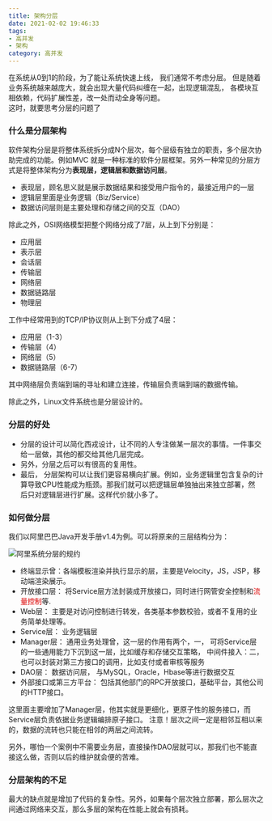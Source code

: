 ```yaml
---
title: 架构分层
date: 2021-02-02 19:46:33
tags:
- 高并发
- 架构
category: 高并发
---
```


在系统从0到1的阶段，为了能让系统快速上线， 我们通常不考虑分层。 但是随着业务系统越来越庞大，就会出现大量代码纠缠在一起，出现逻辑混乱，
各模块互相依赖，代码扩展性差，改一处而动全身等问题。
<br/>
这时，就要思考分层的问题了

### 什么是分层架构

软件架构分层是将整体系统拆分成N个层次，每个层级有独立的职责，多个层次协助完成的功能。例如MVC
就是一种标准的软件分层框架。另外一种常见的分层方式是将整体架构分为<strong>表现层，逻辑层和数据访问层</strong>。

+ 表现层，顾名思义就是展示数据结果和接受用户指令的，最接近用户的一层
+ 逻辑层里面是业务逻辑（Biz/Service）
+ 数据访问层则是主要处理和存储之间的交互（DAO）

除此之外，OSI网络模型把整个网络分成了7层，从上到下分别是：
+ 应用层
+ 表示层
+ 会话层
+ 传输层
+ 网络层
+ 数据链路层
+ 物理层

工作中经常用到的TCP/IP协议则从上到下分成了4层：
+ 应用层（1-3）
+ 传输层（4）
+ 网络层（5）
+ 数据链路层（6-7）

其中网络层负责端到端的寻址和建立连接，传输层负责端到端的数据传输。

除此之外，Linux文件系统也是分层设计的。

### 分层的好处
+ 分层的设计可以简化西戎设计，让不同的人专注做某一层次的事情。一件事交给一层做，其他的都交给其他几层完成。
+ 另外，分层之后可以有很高的复用性。
+ 最后， 分层架构可以让我们更容易横向扩展。例如，业务逻辑里包含复杂的计算导致CPU性能成为瓶颈。那我们就可以把逻辑层单独抽出来独立部署，然
  后只对逻辑层进行扩展。这样代价就小多了。
  
### 如何做分层
我们以阿里巴巴Java开发手册v1.4为例。可以将原来的三层结构分为：

![阿里系统分层的规约](http://m.qpic.cn/psc?/V51lIF8R3HS9sa4GVlzK1thDGf39F65U/45NBuzDIW489QBoVep5mcfVIou1pXmXE3kaaVitURi7uaHYP6gqgzabWcfOV3tKohPuAAKQtB0h1fyjqnPO6cDUTL.Z6NWTIVpLNt.9XO4M!/b&bo=dgSQAwAAAAADJ.M!&rf=viewer_4
"阿里系统分层的规约")


+ 终端显示曾：各端模板渲染并执行显示的层，主要是Velocity，JS，JSP，移动端渲染展示。
+ 开放接口层： 将Service层方法封装成开放接口，同时进行网管安全控制和<font color="dd0000">流量控制</font>等.
+ Web层： 主要是对访问控制进行转发，各类基本参数校验，或者不复用的业务简单处理等。
+ Service层： 业务逻辑层
+ Manager层： 通用业务处理曾，这一层的作用有两个，一， 可将Service层的一些通用能力下沉到这一层，比如缓存和存储交互策略，
中间件接入：二， 也可以封装对第三方接口的调用，比如支付或者审核等服务
+ DAO层： 数据访问层， 与MySQL，Oracle，Hbase等进行数据交互
+ 外部接口或第三方平台： 包括其他部门的RPC开放接口，基础平台，其他公司的HTTP接口。

这里面主要增加了Manager层，他其实就是更细化，更原子性的服务接口，而Service层负责依据业务逻辑编排原子接口。
注意！层次之间一定是相邻互相以来的，数据的流转也只能在相邻的两层之间流转。

另外，哪怕一个案例中不需要业务层，直接操作DAO层就可以，那我们也不能直接这么做，否则以后的维护就会便的苦难。

### 分层架构的不足
最大的缺点就是增加了代码的复杂性。另外，如果每个层次独立部署，那么层次之间通过网络来交互，那么多层的架构在性能上就会有损耗。







